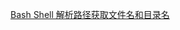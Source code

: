[Bash Shell 解析路径获取文件名和目录名](http://blog.csdn.net/wzy_1988/article/details/40590747?utm_source=tuicool&utm_medium=referral)



